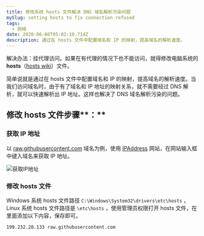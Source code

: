 ```yaml
---
title: 修改系统 hosts 文件解决 DNS 域名解析污染问题
mySlug: setting hosts to fix connection refused
tags:
  - 网络
date: 2020-06-06T05:02:10.714Z
description: 通过在 hosts 文件中配置域名和 IP 的映射，提高域名的解析速度。
---
```

解决办法：挂代理访问。如果在有代理的情况下也不能访问，就得修改电脑系统的 **hosts**（[hosts wiki](https://en.wikipedia.org/wiki/Hosts_(file))）文件。

简单说就是通过在 hosts 文件中配置域名和 IP 的映射，提高域名的解析速度。当我们访问域名时，由于有了域名和 IP 地址的映射关系，就不需要经过 DNS 解析，就可以快速解析出 IP 地址。这样也解决了 DNS 域名解析污染的问题。

## 修改 hosts 文件步骤**：**

### 获取 IP 地址

以 [raw.githubusercontent.com](http://raw.githubusercontent.com) 域名为例，使用 [IPAddress](https://www.ipaddress.com/) 网站，在网站输入框中键入域名来获取 IP 地址。

![获取IP地址](https://i.loli.net/2020/06/06/qEO9oFHv1WLiKsw.png)

### 修改 hosts 文件

Windows 系统 hosts 文件路径 `C:\Windows\System32\drivers\etc\hosts` ，Linux 系统 hosts 文件路径是 `\etc\hosts` ，使用管理员权限打开 hosts 文件，在里面添加以下内容，保存即可。

```bash
199.232.28.133 raw.githubusercontent.com
```